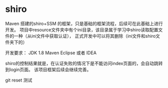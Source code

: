 # shiro
Maven 搭建的shiro+SSM 的框架，只是基础的框架流程，后续可在此基础上进行开发。
项目中resource文件夹中有个ini目录，该目录属于学习中shiro读取配置文件的一种（从ini文件中获取认证），
正式开发中可以将其删除（ini文件和shiro文件夹下的）

开发要求：
JDK 1.8
Maven
Eclipse 或者 IDEA

shiro的控制结果就是，在认证失败的情况下是不能访问index页面的，会自动跳转到login页面。
该项目框架后续会继续完善。

git reset 测试

